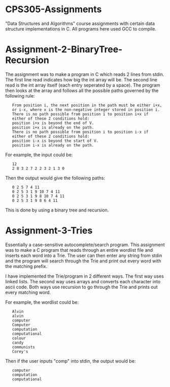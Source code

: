 # CPS305-Assignments
"Data Structures and Algorithms" course assignments with certain data structure implementations in C.
All programs here used GCC to compile.
# Assignment-2-BinaryTree-Recursion
The assignment was to make a program in C which reads 2 lines from stdin. The first line read indicates how big the int array will be. The second line read is the int array itself (each entry seperated by a space). The program then looks at the array and follows all the possible paths governed by the following rule: 

       From position i, the next position in the path must be either i+x, 
       or i-x, where x is the non-negative integer stored in position i.
       There is no path possible from position i to position i+x if
       either of these 2 conditions hold:
       position i+x is beyond the end of V.
       position i+x is already on the path.
       There is no path possible from position i to position i-x if
       either of these 2 conditions hold:
       position i-x is beyond the start of V.
       position i-x is already on the path.
       
For example, the input could be:

       12
       2 8 3 2 7 2 2 3 2 1 3 0
       
Then the output would give the following paths:

       0 2 5 7 4 11 
       0 2 5 3 1 9 10 7 4 11 
       0 2 5 3 1 9 8 10 7 4 11 
       0 2 5 3 1 9 8 6 4 11 
       
This is done by using a binary tree and recursion.
# Assignment-3-Tries
Essentially a case-sensitive autocomplete/search program. This assignment was to make a C program that reads through an entire wordlist file and inserts each word into a Trie. The user can then enter any string from stdin and the program will search through the Trie and print out every word with the matching prefix.

I have implemented the Trie/program in 2 different ways. The first way uses linked lists. The second way uses arrays and converts each character into ascii code. Both ways use recursion to go through the Trie and prints out every matching word.

For example, the wordlist could be:

       Alvin
       alvin
       computer
       Computer
       computation
       computational
       colour
       candy
       communists
       Corey's
       
Then if the user inputs "comp" into stdin, the output would be:

       computer
       computation
       computational
